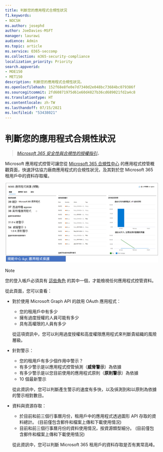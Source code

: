 ```yaml
---
title: 判斷您的應用程式合規性狀況
f1.keywords:
- NOCSH
ms.author: josephd
author: JoeDavies-MSFT
manager: laurawi
audience: Admin
ms.topic: article
ms.service: O365-seccomp
ms.collection: m365-security-compliance
localization_priority: Priority
search.appverid:
- MOE150
- MET150
description: 判斷您的應用程式合規性狀況。
ms.openlocfilehash: 152f68e8fe0e7d7340d2e048bc73684bc079386f
ms.sourcegitcommit: 2fd60871975d61e60d4827b36cd689021fd2a4c8
ms.translationtype: HT
ms.contentlocale: zh-TW
ms.lasthandoff: 07/15/2021
ms.locfileid: "53438021"
---
```

# <a name="determine-your-app-compliance-posture"></a>判斷您的應用程式合規性狀況

>*[Microsoft 365 安全性與合規性的授權指引](https://aka.ms/ComplianceSD)。*

Microsoft 應用程式控管可讓您從 [Microsoft 365 合規性中心](https://aka.ms/appgovernance) 的應用程式控管概觀頁面，快速評估協力廠商應用程式的合規性狀況，及其對於您 Microsoft 365 租用戶中的資料存取權。

![Microsoft 365 合規性中心的應用程式控管概觀頁面](..\media\manage-app-protection-governance\mapg-cc-overview.png)

>[!Note]
> 您的登入帳戶必須具有 [這些角色](app-governance-get-started.md#administrator-roles) 的其中一個，才能檢視任何應用程式控管資料。
>

從此頁面，您可以查看：

- 對於使用 Microsoft Graph API 的啟用 OAuth 應用程式：

  - 您的租用戶中有多少
  - 擁有過度授權的人員可能有多少
  - 具有高權限的人員有多少

  從這項資訊中，您可以利用過度授權和高度權限應用程式來判斷貴組織的風險層級。

- 針對警示：

  - 您的租用戶有多少個作用中警示？
  - 有多少警示是以應用程式控管偵測（**威脅警示**）為依據
  - 有多少警示是以您目前使用的應用程式原則（**原則警示**）為依據
  - 10 個最新警示

  從此資訊中，您可以判斷產生警示的速度有多快，以及偵測到和以原則為依據的警示相對數目。

- 資料與資源存取：

  - 於目前和前三個行事曆月份，租用戶中的應用程式透過圖形 API 存取的資料總計。 (目前僅包含郵件和檔案上傳和下載使用情況)
  - 目前和前三個行事曆月份的資料使用情況，按資源類型細分。 (目前僅包含郵件和檔案上傳和下載使用情況)

  從此資訊中，您可以判斷 Microsoft 365 租用戶的資料存取是否有異常高峰。
